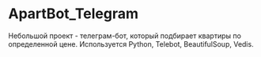 # ApartBot_Telegram
Небольшой проект - телеграм-бот, который подбирает квартиры по определенной цене. 
Используется Python, Telebot, BeautifulSoup, Vedis.
